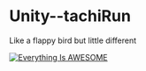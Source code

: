 # Unity--tachiRun
Like a flappy bird but little different <br>

[![Everything Is AWESOME](https://yt-embed.herokuapp.com/embed?v=StTqXEQ2l-Y)](https://www.youtube.com/shorts/gtDWXMcIT8A)


